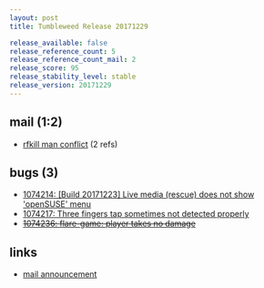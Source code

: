 ```yaml
---
layout: post
title: Tumbleweed Release 20171229

release_available: false
release_reference_count: 5
release_reference_count_mail: 2
release_score: 95
release_stability_level: stable
release_version: 20171229
---
```


## mail (1:2)

- [rfkill man conflict](https://lists.opensuse.org/opensuse-factory/2018-01/msg00004.html) (2 refs)

## bugs (3)

<!--more-->

- [1074214: \[Build 20171223\] Live media (rescue) does not show 'openSUSE' menu](https://bugzilla.opensuse.org/show_bug.cgi?id=1074214)
- [1074217: Three fingers tap sometimes not detected properly](https://bugzilla.opensuse.org/show_bug.cgi?id=1074217)
- ~~[1074236: flare-game: player takes no damage](https://bugzilla.opensuse.org/show_bug.cgi?id=1074236)~~



## links

- [mail announcement](https://lists.opensuse.org/opensuse-factory/2017-12/msg00452.html)
